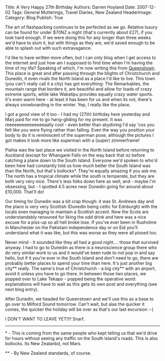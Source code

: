 Title:          A Very Happy 27th Birthday
Authors:        Darren Hoyland
Date:           2007-12-02
Tags:           General Mutterings, Travel Diaries, New Zealand
HeaderImage:    
Category:       Blog
Publish:        True


The art of flashpacking continues to be perfected as we go. Relative luxury can be found for under $70NZ a night (that's currently about £27),  if you look hard enough. If we were doing this for any longer than three weeks we'd have to slum it, but with things as they are, we'd saved enough to be able to splash out with such extravagance.

I'd like to have written more often, but I can only blog when I get access to the internet and just how am I supposed to find time when I'm having the time of my life? Speaking of which, I'm now writing this from [Queenstown](http://maps.google.co.uk/maps?q=Queenstown,+Otago,+New+Zealand&amp;sa=X&amp;oi=map&amp;ct=title). This place is great and after passing through the blights of Christchurch and Dunedin, it even rivals the North Island as a place I'd like to live. This town (you can't really call it a city) has got everything: The Remarkables, the mountain range that borders it, are beautiful and allow for loads of crazy extreme sports, while lake Wakatipu provides equally crazy water sports. It's even warm here - at least it has been for us and when its not, there's always snowboarding in the winter. Yep, I really like the place.

I got a good view of it too - I had my (27th) birthday here yesterday and Marj paid for me to go hang-gliding for my present. It was reeeeeeeeeeeeeeeaally cool - even better than skydiving I'd say 'cos you felt like you were flying rather than falling. Even the way you position your body to do it is reminiscent of the superman pose, although the pictures I got makes it look more like superman with a (super) zimmerframe!

Piahia was the last place we visited in the North Island before returning to Auckland (except for Whangarei Falls on the way back that is) before catching a plane down to the South Island. Everyone we'd spoken to who'd been here had constantly told us how much better the South Island was than the North, but that's bollocks*. They're equally amazing if you ask me. The north has a tropical climate while the south is temperate, but they are both very very nice. There's less folks down here as well, and - maybe I'm obsessing, but - I spotted 4.5 acres near Dunedin going for around about £10,000. That'll do!

Our timing for Dunedin was a bit crap though: it was St. Andrews day and the place is very very Scottish (Dunedin being celtic for Ednburgh) with the locals even managing to maintain a Scottish accent. Now the Scots are understandably renouned for liking the odd drink and here was a nice excuse for a piss-up so all hell broke lose. If you've ever been in Rusholme in Manchester on the Pakistani independence day or on Eid you'll understand what it was like, but this was worse as they were all pissed too.

Never mind - it sounded like they all had a good night.... those that survived anyway. I had to go to Dunedin as there is a neuroscience group there who do very similar work to us and it would've been rude to not pop in and say hello, but if it you're ever in the South Island and don't need to go, there are probably better places to spend your time than here. It's just another big city\*\* really. The same's true of Christchurch - a big city\*\* with an airport, avoid it unless you have to go there. In between those two places, we popped over to Lake Tekapo - popped being the operative word: explainations will have to wait as this gets its own post and everything (see next blog entry).

After Dunedin, we headed for Queenstown and we'll use this as a base to go over to Milford Sound tomorrow. Can't wait, but alas the quicker it comes, the quicker the holiday will be over as that's our last excursion :-(

I DON'T WANT TO LEAVE YET!!!! Snarf.

---

\* - This is coming from the same people who kept telling us that we'd drive for hours without seeing any traffic on the South Island's roads. This is also bollocks. Its New Zealanbd, not Mars.

\** - By New Zealand standards, of course.
